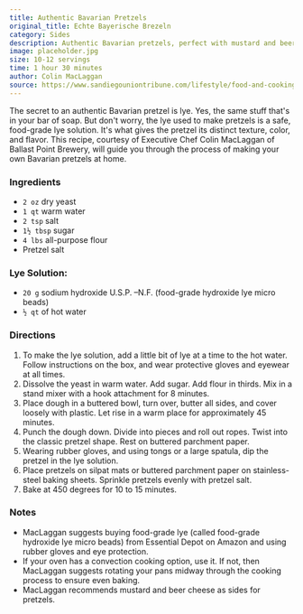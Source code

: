```yaml
---
title: Authentic Bavarian Pretzels
original_title: Echte Bayerische Brezeln
category: Sides
description: Authentic Bavarian pretzels, perfect with mustard and beer cheese. The key ingredients are food-grade lye and yeast.
image: placeholder.jpg
size: 10-12 servings
time: 1 hour 30 minutes
author: Colin MacLaggan
source: https://www.sandiegouniontribune.com/lifestyle/food-and-cooking/sdut-perfecting-the-bavarian-pretzel-2015oct06-story.html
---
```


The secret to an authentic Bavarian pretzel is lye. Yes, the same stuff that's in your bar of soap. But don't worry, the lye used to make pretzels is a safe, food-grade lye solution. It's what gives the pretzel its distinct texture, color, and flavor. This recipe, courtesy of Executive Chef Colin MacLaggan of Ballast Point Brewery, will guide you through the process of making your own Bavarian pretzels at home.

### Ingredients

* `2 oz` dry yeast
* `1 qt` warm water
* `2 tsp` salt
* `1½ tbsp` sugar
* `4 lbs` all-purpose flour
* Pretzel salt

### Lye Solution:

* `20 g` sodium hydroxide U.S.P. –N.F. (food-grade hydroxide lye micro beads)
* `½ qt` of hot water

### Directions

1. To make the lye solution, add a little bit of lye at a time to the hot water. Follow instructions on the box, and wear protective gloves and eyewear at all times.
2. Dissolve the yeast in warm water. Add sugar. Add flour in thirds. Mix in a stand mixer with a hook attachment for 8 minutes. 
3. Place dough in a buttered bowl, turn over, butter all sides, and cover loosely with plastic. Let rise in a warm place for approximately 45 minutes. 
4. Punch the dough down. Divide into pieces and roll out ropes. Twist into the classic pretzel shape. Rest on buttered parchment paper. 
5. Wearing rubber gloves, and using tongs or a large spatula, dip the pretzel in the lye solution. 
6. Place pretzels on silpat mats or buttered parchment paper on stainless-steel baking sheets. Sprinkle pretzels evenly with pretzel salt. 
7. Bake at 450 degrees for 10 to 15 minutes.

### Notes

* MacLaggan suggests buying food-grade lye (called food-grade hydroxide lye micro beads) from Essential Depot on Amazon and using rubber gloves and eye protection. 
* If your oven has a convection cooking option, use it. If not, then MacLaggan suggests rotating your pans midway through the cooking process to ensure even baking.
* MacLaggan recommends mustard and beer cheese as sides for pretzels.